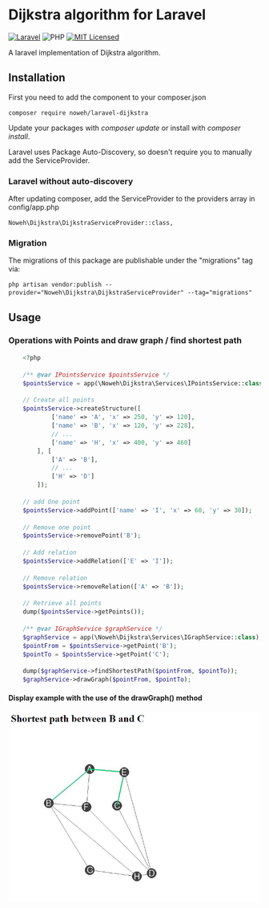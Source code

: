 # Dijkstra algorithm for Laravel

[![Laravel](https://img.shields.io/badge/Laravel-v8/v9-828cb7.svg?logo=Laravel&color=FF2D20)](https://laravel.com/)
![PHP](https://img.shields.io/badge/PHP-v7.3-828cb7.svg?style=flat-square)
[![MIT Licensed](https://img.shields.io/github/license/noweh/laravel-dijkstra)](LICENSE)

A laravel implementation of Dijkstra algorithm.

## Installation

First you need to add the component to your composer.json

```
composer require noweh/laravel-dijkstra
```

Update your packages with *composer update* or install with *composer install*.

Laravel uses Package Auto-Discovery, so doesn't require you to manually add the ServiceProvider.

### Laravel without auto-discovery

After updating composer, add the ServiceProvider to the providers array in config/app.php

    Noweh\Dijkstra\DijkstraServiceProvider::class,

### Migration

The migrations of this package are publishable under the "migrations" tag via:

    php artisan vendor:publish --provider="Noweh\Dijkstra\DijkstraServiceProvider" --tag="migrations"

## Usage

### Operations with Points and draw graph / find shortest path
```php
    <?php

    /** @var IPointsService $pointsService */
    $pointsService = app(\Noweh\Dijkstra\Services\IPointsService::class);

    // Create all points
    $pointsService->createStructure([
            ['name' => 'A', 'x' => 250, 'y' => 120],
            ['name' => 'B', 'x' => 120, 'y' => 228],
            // ...
            ['name' => 'H', 'x' => 400, 'y' => 460]
        ], [
            ['A' => 'B'],
            // ...
            ['H' => 'D']
        ]);

    // add One point
    $pointsService->addPoint(['name' => 'I', 'x' => 60, 'y' => 30]);

    // Remove one point
    $pointsService->removePoint('B');

    // Add relation
    $pointsService->addRelation(['E' => 'I']);

    // Remove relation
    $pointsService->removeRelation(['A' => 'B']);

    // Retrieve all points
    dump($pointsService->getPoints());

    /** @var IGraphService $graphService */
    $graphService = app(\Noweh\Dijkstra\Services\IGraphService::class);
    $pointFrom = $pointsService->getPoint('B');
    $pointTo = $pointsService->getPoint('C');
    
    dump($graphService->findShortestPath($pointFrom, $pointTo));
    $graphService->drawGraph($pointFrom, $pointTo);
```
#### Display example with the use of the drawGraph() method
![](assets/example1.png)